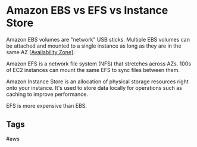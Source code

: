 # Amazon EBS vs EFS vs Instance Store

Amazon EBS volumes are "network" USB sticks. Multiple EBS volumes can be attached and mounted to a single instance as long as they are in the same AZ [[Availability Zone](https://github.com/EliotKhachi//publicZk/tree/main/202309120416)].   

Amazon EFS is a network file system (NFS) that stretches across AZs. 100s of EC2 instances can mount the same EFS to sync files between them.  

Amazon Instance Store is an allocation of physical storage resources right onto your instance. It's used to store data locally for operations such as caching to improve performance.  

EFS is more expensive than EBS.  

## Tags
#aws
